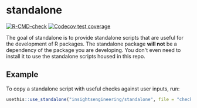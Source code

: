 
# standalone

<!-- badges: start -->
[![R-CMD-check](https://github.com/insightsengineering/standalone/actions/workflows/R-CMD-check.yaml/badge.svg)](https://github.com/insightsengineering/standalone/actions/workflows/R-CMD-check.yaml)
[![Codecov test coverage](https://codecov.io/gh/insightsengineering/standalone/branch/main/graph/badge.svg)](https://app.codecov.io/gh/insightsengineering/standalone?branch=main)
<!-- badges: end -->

The goal of standalone is to provide standalone scripts that are useful for the development of R packages.
The standalone package **will not** be a dependency of the package you are developing.
You don't even need to install it to use the standalone scripts housed in this repo.


## Example

To copy a standalone script with useful checks against user inputs, run:

``` r
usethis::use_standalone("insightsengineering/standalone", file = "checks")
```

